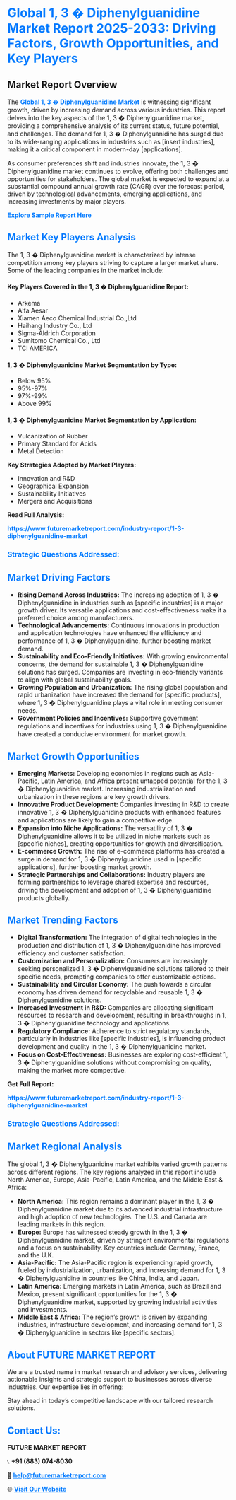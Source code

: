 <h1 style="color: #007BFF;">Global 1, 3 � Diphenylguanidine Market Report 2025-2033: Driving Factors, Growth Opportunities, and Key Players</h1>

<section id="overview">
<h2>Market Report Overview</h2>
<p>The <a href="https://www.futuremarketreport.com/industry-report/1-3-diphenylguanidine-market" style="color: #007BFF; text-decoration: none;"><strong>Global 1, 3 � Diphenylguanidine Market</strong></a> is witnessing significant growth, driven by increasing demand across various industries. This report delves into the key aspects of the 1, 3 � Diphenylguanidine market, providing a comprehensive analysis of its current status, future potential, and challenges. The demand for 1, 3 � Diphenylguanidine has surged due to its wide-ranging applications in industries such as [insert industries], making it a critical component in modern-day [applications].</p>
<p>As consumer preferences shift and industries innovate, the 1, 3 � Diphenylguanidine market continues to evolve, offering both challenges and opportunities for stakeholders. The global market is expected to expand at a substantial compound annual growth rate (CAGR) over the forecast period, driven by technological advancements, emerging applications, and increasing investments by major players.</p>
</section>

<section id="overview">
<p><a href="https://www.futuremarketreport.com/request-sample/reportId=54828" style="color: #007BFF; text-decoration: none;"><strong>Explore Sample Report Here</strong></a></p>
</section>

<section id="key-players">
<h2 style="color: #007BFF;">Market Key Players Analysis</h2>
<p>The 1, 3 � Diphenylguanidine market is characterized by intense competition among key players striving to capture a larger market share. Some of the leading companies in the market include:</p>
<h4>Key Players Covered in the 1, 3 � Diphenylguanidine Report:</h4>
<ul><li>Arkema</li><li>Alfa Aesar</li><li>Xiamen Aeco Chemical Industrial Co.,Ltd</li><li>Haihang Industry Co., Ltd</li><li>Sigma-Aldrich Corporation</li><li>Sumitomo Chemical Co., Ltd</li><li>TCI AMERICA</li></ul>
<h4>1, 3 � Diphenylguanidine Market Segmentation by Type:</h4>
<ul><li>Below 95%</li><li>95%-97%</li><li>97%-99%</li><li>Above 99%</li></ul>

<h4>1, 3 � Diphenylguanidine Market Segmentation by Application:</h4>
<ul><li>Vulcanization of Rubber</li><li>Primary Standard for Acids</li><li>Metal Detection</li></ul>
<p><strong>Key Strategies Adopted by Market Players:</strong></p>
<ul>
<li>Innovation and R&D</li>
<li>Geographical Expansion</li>
<li>Sustainability Initiatives</li>
<li>Mergers and Acquisitions</li>
</ul>
</section>

<section>
<p><strong>Read Full Analysis: </strong></p><a href="https://www.futuremarketreport.com/industry-report/1-3-diphenylguanidine-market" style="color: #007BFF; text-decoration: none;"><strong>https://www.futuremarketreport.com/industry-report/1-3-diphenylguanidine-market</strong></a>
<h3 style="color: #007BFF;">Strategic Questions Addressed:</h3>
</section>

<section id="driving-factors">
<h2 style="color: #007BFF;">Market Driving Factors</h2>
<ul>
<li><strong>Rising Demand Across Industries:</strong> The increasing adoption of 1, 3 � Diphenylguanidine in industries such as [specific industries] is a major growth driver. Its versatile applications and cost-effectiveness make it a preferred choice among manufacturers.</li>
<li><strong>Technological Advancements:</strong> Continuous innovations in production and application technologies have enhanced the efficiency and performance of 1, 3 � Diphenylguanidine, further boosting market demand.</li>
<li><strong>Sustainability and Eco-Friendly Initiatives:</strong> With growing environmental concerns, the demand for sustainable 1, 3 � Diphenylguanidine solutions has surged. Companies are investing in eco-friendly variants to align with global sustainability goals.</li>
<li><strong>Growing Population and Urbanization:</strong> The rising global population and rapid urbanization have increased the demand for [specific products], where 1, 3 � Diphenylguanidine plays a vital role in meeting consumer needs.</li>
<li><strong>Government Policies and Incentives:</strong> Supportive government regulations and incentives for industries using 1, 3 � Diphenylguanidine have created a conducive environment for market growth.</li>
</ul>
</section>

<section id="growth-opportunities">
<h2 style="color: #007BFF;">Market Growth Opportunities</h2>
<ul>
<li><strong>Emerging Markets:</strong> Developing economies in regions such as Asia-Pacific, Latin America, and Africa present untapped potential for the 1, 3 � Diphenylguanidine market. Increasing industrialization and urbanization in these regions are key growth drivers.</li>
<li><strong>Innovative Product Development:</strong> Companies investing in R&D to create innovative 1, 3 � Diphenylguanidine products with enhanced features and applications are likely to gain a competitive edge.</li>
<li><strong>Expansion into Niche Applications:</strong> The versatility of 1, 3 � Diphenylguanidine allows it to be utilized in niche markets such as [specific niches], creating opportunities for growth and diversification.</li>
<li><strong>E-commerce Growth:</strong> The rise of e-commerce platforms has created a surge in demand for 1, 3 � Diphenylguanidine used in [specific applications], further boosting market growth.</li>
<li><strong>Strategic Partnerships and Collaborations:</strong> Industry players are forming partnerships to leverage shared expertise and resources, driving the development and adoption of 1, 3 � Diphenylguanidine products globally.</li>
</ul>
</section>

<section id="trending-factors">
<h2 style="color: #007BFF;">Market Trending Factors</h2>
<ul>
<li><strong>Digital Transformation:</strong> The integration of digital technologies in the production and distribution of 1, 3 � Diphenylguanidine has improved efficiency and customer satisfaction.</li>
<li><strong>Customization and Personalization:</strong> Consumers are increasingly seeking personalized 1, 3 � Diphenylguanidine solutions tailored to their specific needs, prompting companies to offer customizable options.</li>
<li><strong>Sustainability and Circular Economy:</strong> The push towards a circular economy has driven demand for recyclable and reusable 1, 3 � Diphenylguanidine solutions.</li>
<li><strong>Increased Investment in R&D:</strong> Companies are allocating significant resources to research and development, resulting in breakthroughs in 1, 3 � Diphenylguanidine technology and applications.</li>
<li><strong>Regulatory Compliance:</strong> Adherence to strict regulatory standards, particularly in industries like [specific industries], is influencing product development and quality in the 1, 3 � Diphenylguanidine market.</li>
<li><strong>Focus on Cost-Effectiveness:</strong> Businesses are exploring cost-efficient 1, 3 � Diphenylguanidine solutions without compromising on quality, making the market more competitive.</li>
</ul>
</section>

<section>
<p><strong>Get Full Report: </strong></p><a href="https://www.futuremarketreport.com/industry-report/1-3-diphenylguanidine-market" style="color: #007BFF; text-decoration: none;"><strong>https://www.futuremarketreport.com/industry-report/1-3-diphenylguanidine-market</strong></a>
<h3 style="color: #007BFF;">Strategic Questions Addressed:</h3>
</section>


<section id="regional-analysis">
<h2 style="color: #007BFF;">Market Regional Analysis</h2>
<p>The global 1, 3 � Diphenylguanidine market exhibits varied growth patterns across different regions. The key regions analyzed in this report include North America, Europe, Asia-Pacific, Latin America, and the Middle East & Africa:</p>
<ul>
<li><strong>North America:</strong> This region remains a dominant player in the 1, 3 � Diphenylguanidine market due to its advanced industrial infrastructure and high adoption of new technologies. The U.S. and Canada are leading markets in this region.</li>
<li><strong>Europe:</strong> Europe has witnessed steady growth in the 1, 3 � Diphenylguanidine market, driven by stringent environmental regulations and a focus on sustainability. Key countries include Germany, France, and the U.K.</li>
<li><strong>Asia-Pacific:</strong> The Asia-Pacific region is experiencing rapid growth, fueled by industrialization, urbanization, and increasing demand for 1, 3 � Diphenylguanidine in countries like China, India, and Japan.</li>
<li><strong>Latin America:</strong> Emerging markets in Latin America, such as Brazil and Mexico, present significant opportunities for the 1, 3 � Diphenylguanidine market, supported by growing industrial activities and investments.</li>
<li><strong>Middle East & Africa:</strong> The region’s growth is driven by expanding industries, infrastructure development, and increasing demand for 1, 3 � Diphenylguanidine in sectors like [specific sectors].</li>
</ul>
</section>

<footer>
<h2 style="color: #007BFF;">About FUTURE MARKET REPORT</h2>
<p>We are a trusted name in market research and advisory services, delivering actionable insights and strategic support to businesses across diverse industries. Our expertise lies in offering:</p>

<p>Stay ahead in today’s competitive landscape with our tailored research solutions.</p>

<h2 style="color: #007BFF;">Contact Us:</h2>
<p><strong>FUTURE MARKET REPORT</strong></p>
<p>📞 <strong>+91 (883) 074-8030</strong></p>
<p>📧 <strong><a href="mailto:help@futuremarketreport.com" style="color: #007BFF;">help@futuremarketreport.com</a></strong></p>
<p>🌐 <strong><a href="https://www.futuremarketreport.com/" style="color: #007BFF;">Visit Our Website</a></strong></p>
</footer>